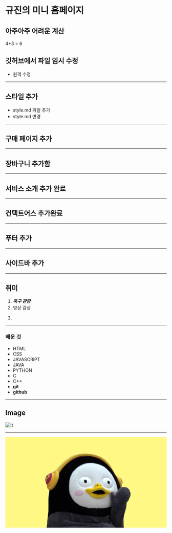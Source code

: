 # 규진의 미니 홈페이지

## 아주아주 어려운 계산
4+3 = 6
## 깃허브에서 파일 임시 수정
- 원격 수정
---
## 스타일 추가
- style.md 파일 추가
- style.md 변경
---
## 구매 페이지 추가
---
## 장바구니 추가함
---
## 서비스 소개 추가 완료
---

## 컨택트어스 추가완료
---
## 푸터 추가
---
## 사이드바 추가
---
## 취미 
1. ***축구 관람***
2. 영상 감상
3. ~~~노래 부르기~~~

---
### 배운 것
- HTML
- CSS
- JAVASCRIPT
- JAVA
- PYTHON
- C
- C++
- **git**
- **github**
---
## Image
![it](https://play-lh.googleusercontent.com/proxy/QlnZEErEiSRuYbM1bNcoAxJHL2xbWcgsXDLkCqOZCW8kMymhlbYWmhU4diLoe0wyZ7mTZ3TjnDXjnoM2us3Zpo38Bxw1H7MMpB-MjAej63GH4BGmH4iXSABN1DhVovc7kG045qfrRt103vFGLIx17-0yc5DSKlgnnc6cCw=s1920-w1920-h1080)

---
![펭수](pen.jpg)